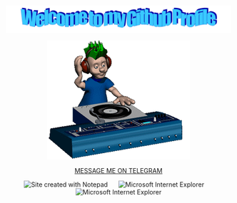 ![Header](https://github.com/m4deme1ns4ne/m4deme1ns4ne/blob/main/assets/welcome.png)



<p align="center">
  <img width="320" height="267" src="https://github.com/m4deme1ns4ne/m4deme1ns4ne/blob/main/assets/music.gif">
</p>



<p align="center">
  <a href="https://t.me/m4demeinsane">MESSAGE ME ON TELEGRAM</a>
</p>





<!-- Footer -->

<div align="center">


<img src="https://raw.githubusercontent.com/BrunnerLivio/brunnerlivio/master/images/notepad.gif" alt="Site created with Notepad" height="30" />
<!-- "margin-right: whatever;" -->
<span>&nbsp;&nbsp;&nbsp;&nbsp;</span>  
<img src="https://raw.githubusercontent.com/BrunnerLivio/brunnerlivio/master/images/ie_logo.gif" alt="Microsoft Internet Explorer" />
<span>&nbsp;&nbsp;&nbsp;&nbsp;</span>  
<img src="https://raw.githubusercontent.com/BrunnerLivio/brunnerlivio/master/images/noframes.gif" alt="Microsoft Internet Explorer" />

</div>
